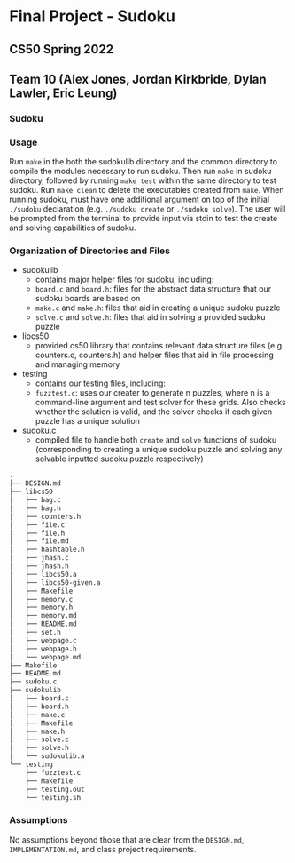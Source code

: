 # Final Project - Sudoku
## CS50 Spring 2022
## Team 10 (Alex Jones, Jordan Kirkbride, Dylan Lawler, Eric Leung)

### Sudoku

### Usage
Run `make` in the both the sudokulib directory and the common directory to compile the
modules necessary to run sudoku. Then run `make` in sudoku directory, followed by running 
`make test` within the same directory to test sudoku. Run `make clean` to delete the 
executables created from `make`. When running sudoku, must have one additional argument on top of the initial `./sudoku` declaration (e.g. `./sudoku create` or `./sudoku solve`).
The user will be prompted from the terminal to provide input via stdin to test the create and solving capabilities of sudoku.

### Organization of Directories and Files
* sudokulib
    - contains major helper files for sudoku, including:
    - `board.c` and `board.h`: files for the abstract data structure that our sudoku boards are based on
    - `make.c` and `make.h`: files that aid in creating a unique sudoku puzzle
    - `solve.c` and `solve.h`: files that aid in solving a provided sudoku puzzle
* libcs50
    - provided cs50 library that contains relevant data structure files (e.g. counters.c, counters.h) and helper 
    files that aid in file processing and managing memory
* testing
    - contains our testing files, including:
    - `fuzztest.c`: uses our creater to generate n puzzles, where n is a command-line argument and test solver for these grids. Also checks whether the solution is valid, and the solver checks if each given puzzle has a unique solution
* sudoku.c
    - compiled file to handle both `create` and `solve` functions of sudoku (corresponding to creating a unique sudoku puzzle and solving any solvable inputted sudoku puzzle respectively)

```bash
.
├── DESIGN.md
├── libcs50
│   ├── bag.c
│   ├── bag.h
│   ├── counters.h
│   ├── file.c
│   ├── file.h
│   ├── file.md
│   ├── hashtable.h
│   ├── jhash.c
│   ├── jhash.h
│   ├── libcs50.a
│   ├── libcs50-given.a
│   ├── Makefile
│   ├── memory.c
│   ├── memory.h
│   ├── memory.md
│   ├── README.md
│   ├── set.h
│   ├── webpage.c
│   ├── webpage.h
│   └── webpage.md
├── Makefile
├── README.md
├── sudoku.c
├── sudokulib
│   ├── board.c
│   ├── board.h
│   ├── make.c
│   ├── Makefile
│   ├── make.h
│   ├── solve.c
│   ├── solve.h
│   └── sudokulib.a
└── testing
    ├── fuzztest.c
    ├── Makefile
    ├── testing.out
    └── testing.sh
```

### Assumptions
No assumptions beyond those that are clear from the `DESIGN.md`, `IMPLEMENTATION.md`, and class project requirements. 

